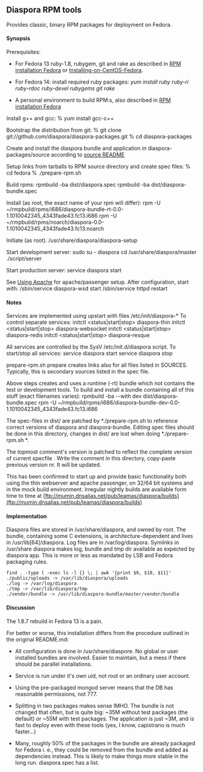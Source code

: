 ## Diaspora RPM tools

Provides classic, binary RPM packages for deployment on Fedora.

#### Synopsis

Prerequisites:

- For Fedora 13 ruby-1.8, rubygem, git  and rake as described in
  [RPM installation Fedora](http://github.com/diaspora/diaspora/wiki/Rpm-installation-on-fedora)
  or [Installing-on-CentOS-Fedora](http://github.com/diaspora/diaspora/wiki/Installing-on-CentOS-Fedora).

- For Fedora 14: install required ruby packages:
    *yum install ruby ruby-ri ruby-rdoc ruby-devel rubygems git rake*

- A personal environment to build RPM:s, also described in
  [RPM installation Fedora](http://github.com/diaspora/diaspora/wiki/Rpm-installation-on-fedora)

Install g++ and gcc:
    % yum install gcc-c++

Bootstrap the distribution from git:
    % git clone git://github.com/diaspora/diaspora-packages.git
    % cd diaspora-packages

Create and install the diaspora bundle and application in
diaspora-packages/source according to
[source README](http://github.com/diaspora/diaspora-packages/tree/master/source)

Setup links from  tarballs to RPM source directory and create spec files:
    % cd fedora
    % ./prepare-rpm.sh

Build rpms:
    rpmbuild -ba dist/diaspora.spec
    rpmbuild -ba dist/diaspora-bundle.spec

Install (as root, the exact name of your rpm will differ):
    rpm -U ~/rmpbuild/rpms/i686/diaspora-bundle-rt-0.0-1.1010042345_4343fade43.fc13.i686
    rpm -U ~/rmpbuild/rpms/noarch/diaspora-0.0-1.1010042345_4343fade43.fc13.noarch

Initiate (as root).
    /usr/share/diaspora/diaspora-setup

Start development server:
    sudo
    su - diaspora
    cd /usr/share/diaspora/master
    ./script/server

Start production server:
    service diaspora start

See [Using Apache](http://github.com/diaspora/diaspora/wiki/Using-apache) for
apache/passenger setup. After configuration, start with:
    /sbin/service diaspora-wsd start
    /sbin/service httpd restart


#### Notes

Services are implemented using upstart with files /etc/init/diaspora-* To control
separate services:
    initctl <status|start|stop> diaspora-thin
    initctl <status|start|stop> diaspora-websocket
    initctl <status|start|stop> diaspora-redis
    initctl <status|start|stop> diaspora-resque

All services are controlled by the SysV /etc/init.d/diaspora script. To
start/stop all services:
    service diaspora start
    service diaspora stop

prepare-rpm.sh prepare creates links  also for all files listed in SOURCES.
Typically, this is  secondary sources listed in the spec file.

Above steps creates and uses a runtime (-rt) bundle which not contains the
test or development tools. To build and install a bundle containing all
of this stuff (exact filenames varies):
    rpmbuild -ba --with dev dist/diaspora-bundle.spec
    rpm -U ~/rmpbuild/rpms/i686/diaspora-bundle-dev-0.0-1.1010042345_4343fade43.fc13.i686

The spec-files in dist/ are patched by *./prepare-rpm.sh to reference
correct versions of diaspora and diaspora-bundle.  Editing spec files should be
done in this directory, changes in dist/ are lost when doing *./prepare-rpm.sh *.

The topmost comment's version is patched to reflect the complete version
of current specfile .  Write the comment in this directory, copy-paste
previous version nr. It will be updated.

This has been confirmed to start up and provide basic functionality both using
the thin webserver and apache passenger, on 32/64 bit systems and in the
mock build environment. Irregular nightly builds are available form time to time
at [ftp://mumin.dnsalias.net/pub/leamas/diaspora/builds](ftp://mumin.dnsalias.net/pub/leamas/diaspora/builds)

#### Implementation

Diaspora files are stored in /usr/share/diaspora, and owned by root. The
bundle, containing some C extensions, is architecture-dependent and lives
in /usr/lib[64]/diaspora. Log files are in /var/log/diaspora. Symlinks in
/usr/share diaspora makes log, bundle  and tmp dir available as expected by
diaspora app.  This is more or less as mandated by LSB and Fedora packaging rules.

    find . -type l -exec ls -l {} \; | awk '{print $9, $10, $11}'
    ./public/uploads -> /var/lib/diaspora/uploads
    ./log -> /var/log/diaspora
    ./tmp -> /var/lib/diaspora/tmp
    ./vendor/bundle -> /usr/lib/diaspora-bundle/master/vendor/bundle


#### Discussion

The 1.8.7 rebuild in Fedora 13 is a pain.

For better or worse, this installation differs from the procedure outlined
in the original README.md:

- All configuration is done in /usr/share/diaspore. No global or user
  installed bundles are involved. Easier to maintain, but a mess if there
  should be parallel installations.

- Service is run under it's own uid, not root or an ordinary user account.

- Using the pre-packaged mongod server means that the DB has reasonable
  permissions, not 777.

- Splitting in two packages makes sense IMHO. The bundle is not changed
  that often, but is quite big: ~35M without test packages (the default) or
  ~55M with test packages. The application is just ~3M, and is fast to
  deploy even with these tools (yes, I know, capistrano is much faster...)

- Many, roughly 50% of the packages in the bundle are already packaged
  for Fedora i. e., they could be removed from the bundle and added as
  dependencies instead.  This is likely to make things more stable in the
  long run.  diaspora.spec has a list.
